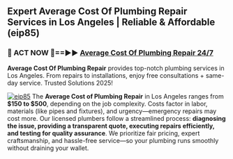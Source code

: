 ## Expert Average Cost Of Plumbing Repair Services in Los Angeles | Reliable & Affordable (eip85)  

<h3>🚿 ACT NOW 🌟==►► <a href="https://tinyurl.com/2ne6vx2x" rel="nofollow">Average Cost Of Plumbing Repair 24/7</a></h3>

**Average Cost Of Plumbing Repair** provides top-notch plumbing services in Los Angeles. From repairs to installations, enjoy free consultations + same-day service. Trusted Solutions 2025!

[![eip85](https://i.imgur.com/4PFF4AK.jpeg)](https://tinyurl.com/2ne6vx2x)
The **Average Cost of Plumbing Repair** in Los Angeles ranges from **$150 to $500**, depending on the job complexity. Costs factor in labor, materials (like pipes and fixtures), and urgency—emergency repairs may cost more. Our licensed plumbers follow a streamlined process: **diagnosing the issue, providing a transparent quote, executing repairs efficiently, and testing for quality assurance**. We prioritize fair pricing, expert craftsmanship, and hassle-free service—so your plumbing runs smoothly without draining your wallet.